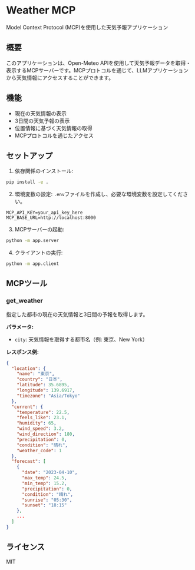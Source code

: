 # Weather MCP

Model Context Protocol (MCP)を使用した天気予報アプリケーション

## 概要

このアプリケーションは、Open-Meteo APIを使用して天気予報データを取得・表示するMCPサーバーです。MCPプロトコルを通じて、LLMアプリケーションから天気情報にアクセスすることができます。

## 機能

- 現在の天気情報の表示
- 3日間の天気予報の表示
- 位置情報に基づく天気情報の取得
- MCPプロトコルを通じたアクセス

## セットアップ

1. 依存関係のインストール:
```bash
pip install -e .
```

2. 環境変数の設定:
`.env`ファイルを作成し、必要な環境変数を設定してください。

```
MCP_API_KEY=your_api_key_here
MCP_BASE_URL=http://localhost:8000
```

3. MCPサーバーの起動:
```bash
python -m app.server
```

4. クライアントの実行:
```bash
python -m app.client
```

## MCPツール

### get_weather

指定した都市の現在の天気情報と3日間の予報を取得します。

**パラメータ:**
- `city`: 天気情報を取得する都市名（例: 東京、New York）

**レスポンス例:**
```json
{
  "location": {
    "name": "東京",
    "country": "日本",
    "latitude": 35.6895,
    "longitude": 139.6917,
    "timezone": "Asia/Tokyo"
  },
  "current": {
    "temperature": 22.5,
    "feels_like": 23.1,
    "humidity": 65,
    "wind_speed": 3.2,
    "wind_direction": 180,
    "precipitation": 0,
    "condition": "晴れ",
    "weather_code": 1
  },
  "forecast": [
    {
      "date": "2023-04-10",
      "max_temp": 24.5,
      "min_temp": 15.2,
      "precipitation": 0,
      "condition": "晴れ",
      "sunrise": "05:30",
      "sunset": "18:15"
    },
    ...
  ]
}
```

## ライセンス

MIT 

